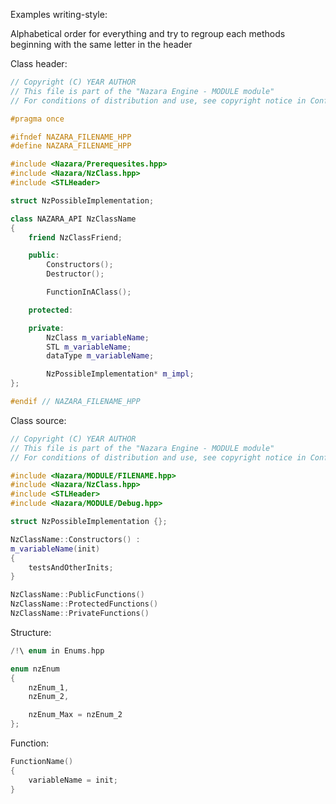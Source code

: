 Examples writing-style:

Alphabetical order for everything and try to regroup each methods beginning with the same letter in the header

Class header:
```cpp
// Copyright (C) YEAR AUTHOR
// This file is part of the "Nazara Engine - MODULE module"
// For conditions of distribution and use, see copyright notice in Config.hpp

#pragma once

#ifndef NAZARA_FILENAME_HPP
#define NAZARA_FILENAME_HPP

#include <Nazara/Prerequesites.hpp>
#include <Nazara/NzClass.hpp>
#include <STLHeader>

struct NzPossibleImplementation;

class NAZARA_API NzClassName
{
	friend NzClassFriend;

	public:
		Constructors();
		Destructor();

		FunctionInAClass();

	protected:

	private:
		NzClass m_variableName;
		STL m_variableName;
		dataType m_variableName;

		NzPossibleImplementation* m_impl;
};

#endif // NAZARA_FILENAME_HPP
```

Class source:
```cpp
// Copyright (C) YEAR AUTHOR
// This file is part of the "Nazara Engine - MODULE module"
// For conditions of distribution and use, see copyright notice in Config.hpp

#include <Nazara/MODULE/FILENAME.hpp>
#include <Nazara/NzClass.hpp>
#include <STLHeader>
#include <Nazara/MODULE/Debug.hpp>

struct NzPossibleImplementation {};

NzClassName::Constructors() :
m_variableName(init)
{
	testsAndOtherInits;
}

NzClassName::PublicFunctions()
NzClassName::ProtectedFunctions()
NzClassName::PrivateFunctions()
```

Structure:
```cpp
/!\ enum in Enums.hpp

enum nzEnum
{
	nzEnum_1,
	nzEnum_2,

	nzEnum_Max = nzEnum_2
};
```

Function:
```cpp
FunctionName()
{
	variableName = init;
}
```
